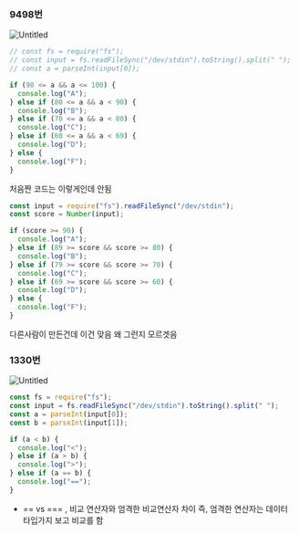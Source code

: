 ### 9498번

![Untitled](https://s3.us-west-2.amazonaws.com/secure.notion-static.com/436552e6-9b67-46a0-8932-88cd9dbce44c/Untitled.png?X-Amz-Algorithm=AWS4-HMAC-SHA256&X-Amz-Content-Sha256=UNSIGNED-PAYLOAD&X-Amz-Credential=AKIAT73L2G45EIPT3X45%2F20220116%2Fus-west-2%2Fs3%2Faws4_request&X-Amz-Date=20220116T135825Z&X-Amz-Expires=86400&X-Amz-Signature=387cd71fb5dfe6abb0f2c1b1c59b73d161226d4d4bbfa9018d8cfe238be560dc&X-Amz-SignedHeaders=host&response-content-disposition=filename%20%3D%22Untitled.png%22&x-id=GetObject)

```jsx
// const fs = require("fs");
// const input = fs.readFileSync("/dev/stdin").toString().split(" ");
// const a = parseInt(input[0]);

if (90 <= a && a <= 100) {
  console.log("A");
} else if (80 <= a && a < 90) {
  console.log("B");
} else if (70 <= a && a < 80) {
  console.log("C");
} else if (60 <= a && a < 69) {
  console.log("D");
} else {
  console.log("F");
}
```

처음짠 코드는 이렇게인데 안됨

```jsx
const input = require("fs").readFileSync("/dev/stdin");
const score = Number(input);

if (score >= 90) {
  console.log("A");
} else if (89 >= score && score >= 80) {
  console.log("B");
} else if (79 >= score && score >= 70) {
  console.log("C");
} else if (69 >= score && score >= 60) {
  console.log("D");
} else {
  console.log("F");
}
```

다른사람이 만든건데 이건 맞음 왜 그런지 모르겟음

### 1330번

![Untitled](https://s3.us-west-2.amazonaws.com/secure.notion-static.com/287315dd-120a-43ef-bc99-e8efa07c3fb6/Untitled.png?X-Amz-Algorithm=AWS4-HMAC-SHA256&X-Amz-Content-Sha256=UNSIGNED-PAYLOAD&X-Amz-Credential=AKIAT73L2G45EIPT3X45%2F20220114%2Fus-west-2%2Fs3%2Faws4_request&X-Amz-Date=20220114T143547Z&X-Amz-Expires=86400&X-Amz-Signature=a62b38d80ee10550364893e0b411bf244b0a84fc8ea2b1da00f4243899d7b6ad&X-Amz-SignedHeaders=host&response-content-disposition=filename%20%3D%22Untitled.png%22&x-id=GetObject)

```jsx
const fs = require("fs");
const input = fs.readFileSync("/dev/stdin").toString().split(" ");
const a = parseInt(input[0]);
const b = parseInt(input[1]);

if (a < b) {
  console.log("<");
} else if (a > b) {
  console.log(">");
} else if (a == b) {
  console.log("==");
}
```

- == vs === , 비교 연산자와 엄격한 비교연산자 차이 즉, 엄격한 연산자는 데이터 타입가지 보고 비교를 함
